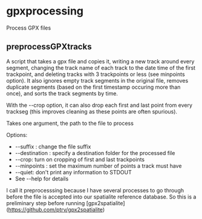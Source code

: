 # gpxprocessing #

Process GPX files

## preprocessGPXtracks ##

A script that takes a gpx file and copies it, writing a new track
around every segment, changing the track name of each track to the
date time of the first trackpoint, and deleting tracks with 3
trackpoints or less (see minpoints option). It also ignores empty
track segments in the original file, removes duplicate segments
(based on the first timestamp occuring more than once), and sorts
the track segments by time.

With the --crop option, it can also drop each first and last point
from every trackseg (this improves cleaning as these points are
often spurious).

Takes one argument, the path to the file to process

Options:
* --suffix <string>: change the file suffix
* --destination <string>: specify a destination folder for the processed file
* --crop: turn on cropping of first and last trackpoints
* --minpoints <integer>: set the maximum number of points a track
  must have
* --quiet: don't print any information to STDOUT
* See --help for details

I call it preprocesssing because I have several processes to go
through before the file is accepted into our spatialite reference
database. So this is a preliminary step before running
[gpx2spatialite] (https://github.com/ptrv/gpx2spatialite)
